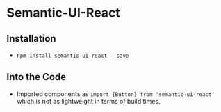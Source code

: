 # Semantic-UI-React

## Installation
- `npm install semantic-ui-react --save`

## Into the Code
- Imported components as `import {Button} from 'semantic-ui-react'` which is not as lightweight in terms of build times.
